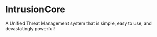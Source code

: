# IntrusionCore
A Unified Threat Management system that is simple, easy to use, and devastatingly powerful!
